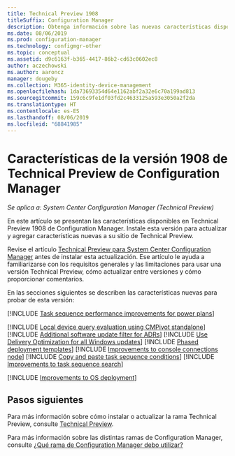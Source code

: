 ```yaml
---
title: Technical Preview 1908
titleSuffix: Configuration Manager
description: Obtenga información sobre las nuevas características disponibles en la versión 1908 de la rama de Technical Preview de Configuration Manager.
ms.date: 08/06/2019
ms.prod: configuration-manager
ms.technology: configmgr-other
ms.topic: conceptual
ms.assetid: d9c6163f-b365-4417-86b2-cd63c0602ec8
author: aczechowski
ms.author: aaroncz
manager: dougeby
ms.collection: M365-identity-device-management
ms.openlocfilehash: 1da73693354d64e1162abf2a32e6c70a199ad813
ms.sourcegitcommit: 159c6c9fe1df03fd2c4633125a593e3050a2f2da
ms.translationtype: HT
ms.contentlocale: es-ES
ms.lasthandoff: 08/06/2019
ms.locfileid: "68841985"
---
```

# <a name="features-in-configuration-manager-technical-preview-version-1908"></a>Características de la versión 1908 de Technical Preview de Configuration Manager

*Se aplica a: System Center Configuration Manager (Technical Preview)*

En este artículo se presentan las características disponibles en Technical Preview 1908 de Configuration Manager. Instale esta versión para actualizar y agregar características nuevas a su sitio de Technical Preview.

Revise el artículo [Technical Preview para System Center Configuration Manager](/sccm/core/get-started/technical-preview) antes de instalar esta actualización. Ese artículo le ayuda a familiarizarse con los requisitos generales y las limitaciones para usar una versión Technical Preview, cómo actualizar entre versiones y cómo proporcionar comentarios.

En las secciones siguientes se describen las características nuevas para probar de esta versión:

<!-- [!INCLUDE [Example feature name](includes/1903/1234567.md)] -->

[!INCLUDE [Task sequence performance improvements for power plans](includes/1908/3555926.md)]

[!INCLUDE [Local device query evaluation using CMPivot standalone](includes/1908/3197353.md)]
[!INCLUDE [Additional software update filter for ADRs](includes/1908/4852033.md)]
[!INCLUDE [Use Delivery Optimization for all Windows updates](includes/1908/4685210.md)]
[!INCLUDE [Phased deployment templates](includes/1908/4961086.md)]
[!INCLUDE [Improvements to console connections node](includes/1908/4951240.md)]
[!INCLUDE [Copy and paste task sequence conditions](includes/1908/4621098.md)]
[!INCLUDE [Improvements to task sequence search](includes/1908/4621085.md)]

[!INCLUDE [Improvements to OS deployment](includes/1908/4910348.md)]
<!-- 4910348, 4931110, 4977616 -->


<!-- ## Known issues -->

<!-- [!INCLUDE [Client health dashboard](includes/1903/known-issue-health.md)] -->

## <a name="next-steps"></a>Pasos siguientes

Para más información sobre cómo instalar o actualizar la rama Technical Preview, consulte [Technical Preview](/sccm/core/get-started/technical-preview).

Para más información sobre las distintas ramas de Configuration Manager, consulte [¿Qué rama de Configuration Manager debo utilizar?](/sccm/core/understand/which-branch-should-i-use)

